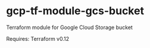 # gcp-tf-module-gcs-bucket
Terraform module for Google Cloud Storage bucket


Requires: Terraform v0.12